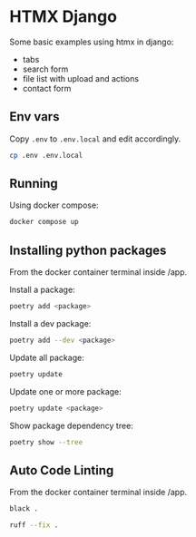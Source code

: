 # HTMX Django

Some basic examples using htmx in django:

* tabs
* search form
* file list with upload and actions
* contact form

## Env vars

Copy `.env` to `.env.local` and edit accordingly.
```bash
cp .env .env.local
```

## Running

Using docker compose:
```bash
docker compose up
```

## Installing python packages

From the docker container terminal inside /app.

Install a package:
```bash
poetry add <package>
```

Install a dev package:
```bash
poetry add --dev <package>
```

Update all package:
```bash
poetry update
```

Update one or more package:
```bash
poetry update <package>
```

Show package dependency tree:
```bash
poetry show --tree
```

## Auto Code Linting

From the docker container terminal inside /app.

```bash
black .
```

```bash
ruff --fix .
```
